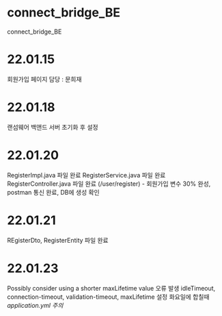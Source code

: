 # connect_bridge_BE
connect_bridge_BE
# 22.01.15
회원가입 페이지 담당 : 문희재
# 22.01.18
랜섬웨어 백앤드 서버 초기화 후 설정
# 22.01.20
RegisterImpl.java 파일 완료
RegisterService.java 파일 완료
RegisterController.java 파일 완료 (/user/register) - 회원가입
변수 30% 완성, postman 통신 완료, DB에 생성 확인
# 22.01.21
REgisterDto, RegisterEntity 파일 완료
# 22.01.23
Possibly consider using a shorter maxLifetime value 오류 발생
idleTimeout, connection-timeout, validation-timeout, maxLifetime 설정
화요일에 합칠때 *application.yml 주의*